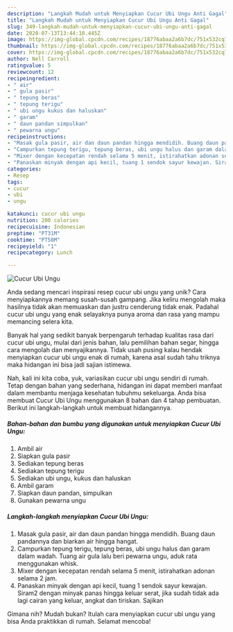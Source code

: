 ```yaml
---
description: "Langkah Mudah untuk Menyiapkan Cucur Ubi Ungu Anti Gagal"
title: "Langkah Mudah untuk Menyiapkan Cucur Ubi Ungu Anti Gagal"
slug: 349-langkah-mudah-untuk-menyiapkan-cucur-ubi-ungu-anti-gagal
date: 2020-07-13T13:44:10.445Z
image: https://img-global.cpcdn.com/recipes/18776abaa2a6b7dc/751x532cq70/cucur-ubi-ungu-foto-resep-utama.jpg
thumbnail: https://img-global.cpcdn.com/recipes/18776abaa2a6b7dc/751x532cq70/cucur-ubi-ungu-foto-resep-utama.jpg
cover: https://img-global.cpcdn.com/recipes/18776abaa2a6b7dc/751x532cq70/cucur-ubi-ungu-foto-resep-utama.jpg
author: Nell Carroll
ratingvalue: 5
reviewcount: 12
recipeingredient:
- " air"
- " gula pasir"
- " tepung beras"
- " tepung terigu"
- " ubi ungu kukus dan haluskan"
- " garam"
- " daun pandan simpulkan"
- " pewarna ungu"
recipeinstructions:
- "Masak gula pasir, air dan daun pandan hingga mendidih. Buang daun pandannya dan biarkan air hingga hangat."
- "Campurkan tepung terigu, tepung beras, ubi ungu halus dan garam dalam wadah. Tuang air gula lalu beri pewarna ungu, aduk rata menggunakan whisk."
- "Mixer dengan kecepatan rendah selama 5 menit, istirahatkan adonan selama 2 jam."
- "Panaskan minyak dengan api kecil, tuang 1 sendok sayur kewajan. Siram2 dengan minyak panas hingga keluar serat, jika sudah tidak ada lagi cairan yang keluar, angkat dan tiriskan. Sajikan"
categories:
- Resep
tags:
- cucur
- ubi
- ungu

katakunci: cucur ubi ungu 
nutrition: 200 calories
recipecuisine: Indonesian
preptime: "PT31M"
cooktime: "PT58M"
recipeyield: "1"
recipecategory: Lunch

---
```



![Cucur Ubi Ungu](https://img-global.cpcdn.com/recipes/18776abaa2a6b7dc/751x532cq70/cucur-ubi-ungu-foto-resep-utama.jpg)

Anda sedang mencari inspirasi resep cucur ubi ungu yang unik? Cara menyiapkannya memang susah-susah gampang. Jika keliru mengolah maka hasilnya tidak akan memuaskan dan justru cenderung tidak enak. Padahal cucur ubi ungu yang enak selayaknya punya aroma dan rasa yang mampu memancing selera kita.

Banyak hal yang sedikit banyak berpengaruh terhadap kualitas rasa dari cucur ubi ungu, mulai dari jenis bahan, lalu pemilihan bahan segar, hingga cara mengolah dan menyajikannya. Tidak usah pusing kalau hendak menyiapkan cucur ubi ungu enak di rumah, karena asal sudah tahu triknya maka hidangan ini bisa jadi sajian istimewa.




Nah, kali ini kita coba, yuk, variasikan cucur ubi ungu sendiri di rumah. Tetap dengan bahan yang sederhana, hidangan ini dapat memberi manfaat dalam membantu menjaga kesehatan tubuhmu sekeluarga. Anda bisa membuat Cucur Ubi Ungu menggunakan 8 bahan dan 4 tahap pembuatan. Berikut ini langkah-langkah untuk membuat hidangannya.

<!--inarticleads1-->

##### Bahan-bahan dan bumbu yang digunakan untuk menyiapkan Cucur Ubi Ungu:

1. Ambil  air
1. Siapkan  gula pasir
1. Sediakan  tepung beras
1. Sediakan  tepung terigu
1. Sediakan  ubi ungu, kukus dan haluskan
1. Ambil  garam
1. Siapkan  daun pandan, simpulkan
1. Gunakan  pewarna ungu




<!--inarticleads2-->

##### Langkah-langkah menyiapkan Cucur Ubi Ungu:

1. Masak gula pasir, air dan daun pandan hingga mendidih. Buang daun pandannya dan biarkan air hingga hangat.
1. Campurkan tepung terigu, tepung beras, ubi ungu halus dan garam dalam wadah. Tuang air gula lalu beri pewarna ungu, aduk rata menggunakan whisk.
1. Mixer dengan kecepatan rendah selama 5 menit, istirahatkan adonan selama 2 jam.
1. Panaskan minyak dengan api kecil, tuang 1 sendok sayur kewajan. Siram2 dengan minyak panas hingga keluar serat, jika sudah tidak ada lagi cairan yang keluar, angkat dan tiriskan. Sajikan




Gimana nih? Mudah bukan? Itulah cara menyiapkan cucur ubi ungu yang bisa Anda praktikkan di rumah. Selamat mencoba!
